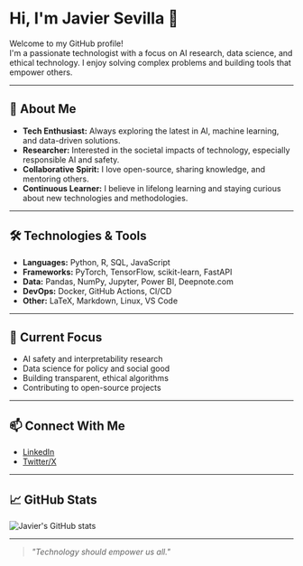# Hi, I'm Javier Sevilla 👋

Welcome to my GitHub profile!  
I'm a passionate technologist with a focus on AI research, data science, and ethical technology. I enjoy solving complex problems and building tools that empower others.

---

## 🚀 About Me

- **Tech Enthusiast:** Always exploring the latest in AI, machine learning, and data-driven solutions.
- **Researcher:** Interested in the societal impacts of technology, especially responsible AI and safety.
- **Collaborative Spirit:** I love open-source, sharing knowledge, and mentoring others.
- **Continuous Learner:** I believe in lifelong learning and staying curious about new technologies and methodologies.

---

## 🛠️ Technologies & Tools

- **Languages:** Python, R, SQL, JavaScript
- **Frameworks:** PyTorch, TensorFlow, scikit-learn, FastAPI
- **Data:** Pandas, NumPy, Jupyter, Power BI, Deepnote.com
- **DevOps:** Docker, GitHub Actions, CI/CD
- **Other:** LaTeX, Markdown, Linux, VS Code

---

## 🌱 Current Focus

- AI safety and interpretability research  
- Data science for policy and social good  
- Building transparent, ethical algorithms  
- Contributing to open-source projects

---

## 📫 Connect With Me

- [LinkedIn](https://www.linkedin.com/in/jsevilla/)
- [Twitter/X](https://twitter.com/javiersevilla)


---

## 📈 GitHub Stats

![Javier's GitHub stats](https://github-readme-stats.vercel.app/api?username=javiersevilla1&show_icons=true&theme=default)

---

> *"Technology should empower us all."*
